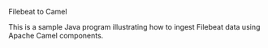 Filebeat to Camel  

This is a sample Java program illustrating how to ingest Filebeat data using Apache Camel components.  
